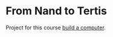 # From Nand to Tertis

Project for this course [build a computer](https://www.coursera.org/learn/build-a-computer).
